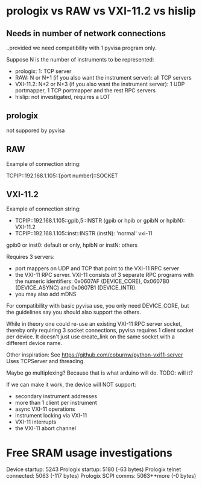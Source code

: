 # prologix vs RAW vs VXI-11.2 vs hislip

## Needs in number of network connections

..provided we need compatibility with 1 pyvisa program only.

Suppose N is the number of instruments to be represented:

* prologix: 1: TCP server
* RAW: N or N+1 (if you also want the instrument server): all TCP servers
* VXI-11.2: N+2 or N+3 (if you also want the instrument server): 1 UDP portmapper, 1 TCP portmapper and the rest RPC servers
* hislip: not investigated, requires a LOT

## prologix

not suppored by pyvisa

## RAW

Example of connection string:

TCPIP::192.168.1.105::[port number]::SOCKET

## VXI-11.2

Example of connection string:

* TCPIP::192.168.1.105::gpib,5::INSTR   (gpib or hpib or gpibN or hpibN): VXI-11.2
* TCPIP::192.168.1.105::inst::INSTR     (instN): 'normal' vxi-11

gpib0 or inst0: default or only, hpibN or instN: others

Requires 3 servers:

* port mappers on UDP and TCP that point to the VXI-11 RPC server
* the VXI-11 RPC server. VXI-11 consists of 3 separate RPC programs with the numeric identifiers: 0x0607AF (DEVICE_CORE), 0x0607B0 (DEVICE_ASYNC) and 0x0607B1 (DEVICE_INTR).
* you may also add mDNS

For compatibility with basic pyvisa use, you only need DEVICE_CORE, but the guidelines say you should also support the others.

While in theory one could re-use an existing VXI-11 RPC server socket, thereby only requiring 3 socket connections, 
pyvisa requires 1 client socket per device. It doesn't just use create_link on the same socket with a different device name.

Other inspiration: See https://github.com/coburnw/python-vxi11-server
Uses TCPServer and threading.

Maybe go multiplexing? Because that is what arduino will do. TODO: will it?

If we can make it work, the device will NOT support:

* secondary instrument addresses
* more than 1 client per instrument
* async VXI-11 operations
* instrument locking via VXI-11
* VXI-11 interrupts
* the VXI-11 abort channel

# Free SRAM usage investigations

Device startup: 5243
Prologix startup: 5180 (-63 bytes)
Prologix telnet connected: 5063 (-117 bytes)
Prologix SCPI comms: 5063++more (-0 bytes)
